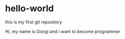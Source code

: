 # hello-world
this is my first git repository 

Hi, my name is Giorgi and i want to become programmer

